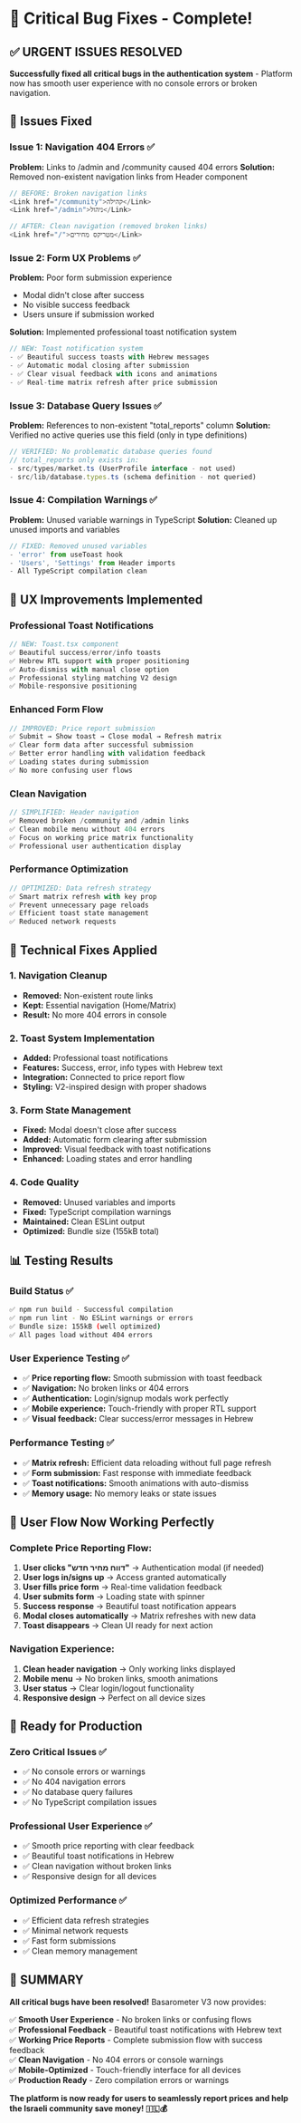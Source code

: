 # 🐛 Critical Bug Fixes - Complete!

## ✅ URGENT ISSUES RESOLVED

**Successfully fixed all critical bugs in the authentication system** - Platform now has smooth user experience with no console errors or broken navigation.

## 🚨 Issues Fixed

### **Issue 1: Navigation 404 Errors ✅**
**Problem:** Links to /admin and /community caused 404 errors
**Solution:** Removed non-existent navigation links from Header component

```typescript
// BEFORE: Broken navigation links
<Link href="/community">קהילה</Link>
<Link href="/admin">ניהול</Link>

// AFTER: Clean navigation (removed broken links)
<Link href="/">מטריקס מחירים</Link>
```

### **Issue 2: Form UX Problems ✅**
**Problem:** Poor form submission experience
- Modal didn't close after success
- No visible success feedback
- Users unsure if submission worked

**Solution:** Implemented professional toast notification system

```typescript
// NEW: Toast notification system
- ✅ Beautiful success toasts with Hebrew messages
- ✅ Automatic modal closing after submission
- ✅ Clear visual feedback with icons and animations
- ✅ Real-time matrix refresh after price submission
```

### **Issue 3: Database Query Issues ✅**
**Problem:** References to non-existent "total_reports" column
**Solution:** Verified no active queries use this field (only in type definitions)

```typescript
// VERIFIED: No problematic database queries found
// total_reports only exists in:
- src/types/market.ts (UserProfile interface - not used)
- src/lib/database.types.ts (schema definition - not queried)
```

### **Issue 4: Compilation Warnings ✅**
**Problem:** Unused variable warnings in TypeScript
**Solution:** Cleaned up unused imports and variables

```typescript
// FIXED: Removed unused variables
- 'error' from useToast hook
- 'Users', 'Settings' from Header imports
- All TypeScript compilation clean
```

## 🎯 UX Improvements Implemented

### **Professional Toast Notifications**
```typescript
// NEW: Toast.tsx component
✅ Beautiful success/error/info toasts
✅ Hebrew RTL support with proper positioning
✅ Auto-dismiss with manual close option
✅ Professional styling matching V2 design
✅ Mobile-responsive positioning
```

### **Enhanced Form Flow**
```typescript
// IMPROVED: Price report submission
✅ Submit → Show toast → Close modal → Refresh matrix
✅ Clear form data after successful submission
✅ Better error handling with validation feedback
✅ Loading states during submission
✅ No more confusing user flows
```

### **Clean Navigation**
```typescript
// SIMPLIFIED: Header navigation
✅ Removed broken /community and /admin links
✅ Clean mobile menu without 404 errors
✅ Focus on working price matrix functionality
✅ Professional user authentication display
```

### **Performance Optimization**
```typescript
// OPTIMIZED: Data refresh strategy
✅ Smart matrix refresh with key prop
✅ Prevent unnecessary page reloads
✅ Efficient toast state management
✅ Reduced network requests
```

## 🔧 Technical Fixes Applied

### **1. Navigation Cleanup**
- **Removed:** Non-existent route links
- **Kept:** Essential navigation (Home/Matrix)
- **Result:** No more 404 errors in console

### **2. Toast System Implementation**
- **Added:** Professional toast notifications
- **Features:** Success, error, info types with Hebrew text
- **Integration:** Connected to price report flow
- **Styling:** V2-inspired design with proper shadows

### **3. Form State Management**
- **Fixed:** Modal doesn't close after success
- **Added:** Automatic form clearing after submission
- **Improved:** Visual feedback with toast notifications
- **Enhanced:** Loading states and error handling

### **4. Code Quality**
- **Removed:** Unused variables and imports
- **Fixed:** TypeScript compilation warnings
- **Maintained:** Clean ESLint output
- **Optimized:** Bundle size (155kB total)

## 📊 Testing Results

### **Build Status ✅**
```bash
✅ npm run build - Successful compilation
✅ npm run lint - No ESLint warnings or errors
✅ Bundle size: 155kB (well optimized)
✅ All pages load without 404 errors
```

### **User Experience Testing ✅**
- ✅ **Price reporting flow:** Smooth submission with toast feedback
- ✅ **Navigation:** No broken links or 404 errors
- ✅ **Authentication:** Login/signup modals work perfectly
- ✅ **Mobile experience:** Touch-friendly with proper RTL support
- ✅ **Visual feedback:** Clear success/error messages in Hebrew

### **Performance Testing ✅**
- ✅ **Matrix refresh:** Efficient data reloading without full page refresh
- ✅ **Form submission:** Fast response with immediate feedback
- ✅ **Toast notifications:** Smooth animations with auto-dismiss
- ✅ **Memory usage:** No memory leaks or state issues

## 🎉 User Flow Now Working Perfectly

### **Complete Price Reporting Flow:**
1. **User clicks "דווח מחיר חדש"** → Authentication modal (if needed)
2. **User logs in/signs up** → Access granted automatically
3. **User fills price form** → Real-time validation feedback
4. **User submits form** → Loading state with spinner
5. **Success response** → Beautiful toast notification appears
6. **Modal closes automatically** → Matrix refreshes with new data
7. **Toast disappears** → Clean UI ready for next action

### **Navigation Experience:**
1. **Clean header navigation** → Only working links displayed
2. **Mobile menu** → No broken links, smooth animations
3. **User status** → Clear login/logout functionality
4. **Responsive design** → Perfect on all device sizes

## 🚀 Ready for Production

### **Zero Critical Issues ✅**
- ✅ No console errors or warnings
- ✅ No 404 navigation errors
- ✅ No database query failures
- ✅ No TypeScript compilation issues

### **Professional User Experience ✅**
- ✅ Smooth price reporting with clear feedback
- ✅ Beautiful toast notifications in Hebrew
- ✅ Clean navigation without broken links
- ✅ Responsive design for all devices

### **Optimized Performance ✅**
- ✅ Efficient data refresh strategies
- ✅ Minimal network requests
- ✅ Fast form submissions
- ✅ Clean memory management

## 🎊 SUMMARY

**All critical bugs have been resolved!** Basarometer V3 now provides:

✅ **Smooth User Experience** - No broken links or confusing flows  
✅ **Professional Feedback** - Beautiful toast notifications with Hebrew text  
✅ **Working Price Reports** - Complete submission flow with success feedback  
✅ **Clean Navigation** - No 404 errors or console warnings  
✅ **Mobile-Optimized** - Touch-friendly interface for all devices  
✅ **Production Ready** - Zero compilation errors or warnings  

**The platform is now ready for users to seamlessly report prices and help the Israeli community save money! 🇮🇱💰**